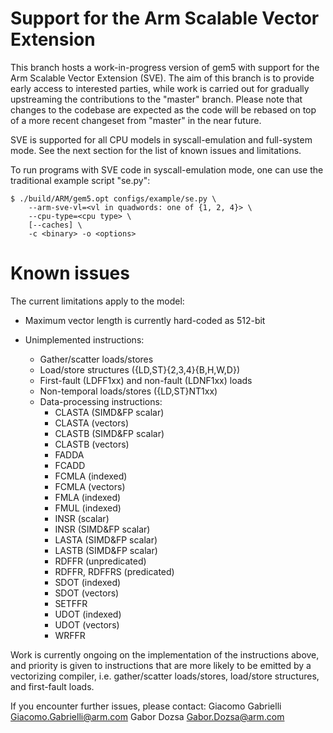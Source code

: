 # Support for the Arm Scalable Vector Extension

This branch hosts a work-in-progress version of gem5 with support for the Arm
Scalable Vector Extension (SVE).  The aim of this branch is to provide early
access to interested parties, while work is carried out for gradually
upstreaming the contributions to the "master" branch.  Please note that changes
to the codebase are expected as the code will be rebased on top of a more
recent changeset from "master" in the near future.

SVE is supported for all CPU models in syscall-emulation and full-system mode.
See the next section for the list of known issues and limitations.

To run programs with SVE code in syscall-emulation mode, one can use the
traditional example script "se.py":

```
$ ./build/ARM/gem5.opt configs/example/se.py \
    --arm-sve-vl=<vl in quadwords: one of {1, 2, 4}> \
    --cpu-type=<cpu type> \
    [--caches] \
    -c <binary> -o <options> 
```

# Known issues

The current limitations apply to the model:

- Maximum vector length is currently hard-coded as 512-bit

- Unimplemented instructions:
  - Gather/scatter loads/stores
  - Load/store structures ({LD,ST}{2,3,4}{B,H,W,D})
  - First-fault (LDFF1xx) and non-fault (LDNF1xx) loads
  - Non-temporal loads/stores ({LD,ST}NT1xx)
  - Data-processing instructions:
    - CLASTA (SIMD&FP scalar)
    - CLASTA (vectors)
    - CLASTB (SIMD&FP scalar)
    - CLASTB (vectors)
    - FADDA
    - FCADD
    - FCMLA (indexed)
    - FCMLA (vectors)
    - FMLA (indexed)
    - FMUL (indexed)
    - INSR (scalar)
    - INSR (SIMD&FP scalar)
    - LASTA (SIMD&FP scalar)
    - LASTB (SIMD&FP scalar)
    - RDFFR (unpredicated)
    - RDFFR, RDFFRS (predicated)
    - SDOT (indexed)
    - SDOT (vectors)
    - SETFFR
    - UDOT (indexed)
    - UDOT (vectors)
    - WRFFR

Work is currently ongoing on the implementation of the instructions above, and
priority is given to instructions that are more likely to be emitted by a
vectorizing compiler, i.e. gather/scatter loads/stores, load/store structures,
and first-fault loads.

If you encounter further issues, please contact:
Giacomo Gabrielli <Giacomo.Gabrielli@arm.com>
Gabor Dozsa <Gabor.Dozsa@arm.com>
